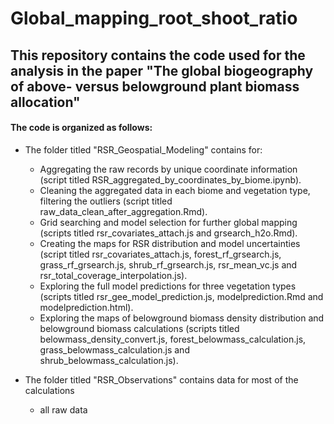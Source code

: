 # Global_mapping_root_shoot_ratio

## This repository contains the code used for the analysis in the paper "The global biogeography of above- versus belowground plant biomass allocation"

#### The code is organized as follows:

- The folder titled "RSR_Geospatial_Modeling" contains for:
  - Aggregating the raw records by unique coordinate information (script titled RSR_aggregated_by_coordinates_by_biome.ipynb).
  - Cleaning the aggregated data in each biome and vegetation type, filtering the outliers (script titled raw_data_clean_after_aggregation.Rmd).
  - Grid searching and model selection for further global mapping (scripts titled rsr_covariates_attach.js and grsearch_h2o.Rmd).
  - Creating the maps for RSR distribution and model uncertainties (script titled rsr_covariates_attach.js, forest_rf_grsearch.js, grass_rf_grsearch.js, shrub_rf_grsearch.js, rsr_mean_vc.js and rsr_total_coverage_interpolation.js).
  - Exploring the full model predictions for three vegetation types (scripts titled rsr_gee_model_prediction.js, modelprediction.Rmd and modelprediction.html).
  - Exploring the maps of belowground biomass density distribution and belowground biomass calculations (scripts titled belowmass_density_convert.js, forest_belowmass_calculation.js, grass_belowmass_calculation.js and shrub_belowmass_calculation.js).

- The folder titled "RSR_Observations" contains data for most of the calculations
  - all raw data
